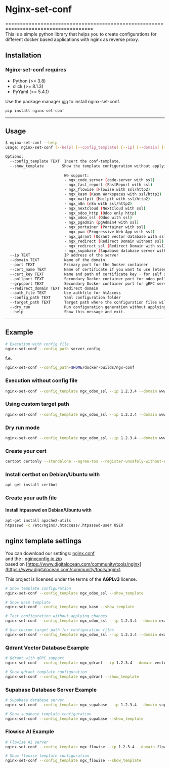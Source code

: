 # Nginx-set-conf

====================================================================================  
This is a simple python library that helps you to create configurations for different docker based applications with nginx as reverse proxy.  
  
## Installation
  
### Nginx-set-conf requires
  
- Python (>= 3.8)  
- click (>= 8.1.3)  
- PyYaml (>= 5.4.1)  
  
Use the package manager [pip](https://pip.pypa.io/en/stable/) to install nginx-set-conf.
  
```bash
pip install nginx-set-conf
```

---

## Usage

```bash
$ nginx-set-conf --help
usage: nginx-set-conf [--help] [--config_template] [--ip] [--domain] [--port] [--cert_name] [--pollport] [--redirect_domain] [--auth_file] [--config_path] [--target_path] [--dry_run]
```

```bash
Options:
  --config_template TEXT  Insert the conf-template.  
  --show_template        Show the template configuration without applying it
  
                          We support:
                          - ngx_code_server (code-server with ssl)
                          - ngx_fast_report (FastReport with ssl)
                          - ngx_flowise (Flowise with ssl/http2)
                          - ngx_kasm (Kasm Workspaces with ssl/http2)
                          - ngx_mailpit (Mailpit with ssl/http2)
                          - ngx_n8n (n8n with ssl/http2)
                          - ngx_nextcloud (NextCloud with ssl)
                          - ngx_odoo_http (Odoo only http)
                          - ngx_odoo_ssl (Odoo with ssl)
                          - ngx_pgadmin (pgAdmin4 with ssl)
                          - ngx_portainer (Portainer with ssl)
                          - ngx_pwa (Progressive Web App with ssl)
                          - ngx_qdrant (Qdrant vector database with ssl/http2 and gRPC support)
                          - ngx_redirect (Redirect Domain without ssl)
                          - ngx_redirect_ssl (Redirect Domain with ssl)
                          - ngx_supabase (Supabase database server with ssl/http2)
  --ip TEXT               IP address of the server
  --domain TEXT           Name of the domain
  --port TEXT             Primary port for the Docker container
  --cert_name TEXT        Name of certificate if you want to use letsencrypt - complete path for self signed or purchased certificates
  --cert_key TEXT         Name and path of certificate key - for self signed or purchased certificates - leave empty for letsencrypt
  --pollport TEXT         Secondary Docker container port for odoo pollings
  --grpcport TEXT         Secondary Docker container port for gRPC services (used by Qdrant)
  --redirect_domain TEXT  Redirect domain
  --auth_file TEXT        Use authfile for htAccess 
  --config_path TEXT      Yaml configuration folder
  --target_path TEXT      Target path where the configuration files will be saved (default: /etc/nginx/conf.d)
  --dry_run               Run configuration generation without applying changes or creating certificates
  --help                  Show this message and exit.
```

---

## Example

```bash
# Execution with config file
nginx-set-conf --config_path server_config
```

f.e.

```bash
nginx-set-conf --config_path=$HOME/docker-builds/ngx-conf
```  

### Execution without config file

```bash
nginx-set-conf --config_template ngx_odoo_ssl --ip 1.2.3.4 --domain www.equitania.de --port 8069 --cert_name www.equitania.de --pollport 8072
```

### Using custom target path

```bash
nginx-set-conf --config_template ngx_odoo_ssl --ip 1.2.3.4 --domain www.equitania.de --port 8069 --cert_name www.equitania.de --target_path /tmp/nginx-test
```

### Dry run mode

```bash
nginx-set-conf --config_template ngx_odoo_ssl --ip 1.2.3.4 --domain www.equitania.de --port 8069 --cert_name www.equitania.de --dry_run
```

### Create your cert

```bash
certbot certonly --standalone --agree-tos --register-unsafely-without-email -d www.equitania.de
```

### Install certbot on Debian/Ubuntu with

```bash
apt-get install certbot
```

### Create your auth file

#### Install htpasswd on Debian/Ubuntu with

```bash
apt-get install apache2-utils
htpasswd -c /etc/nginx/.htaccess/.htpasswd-user USER
```  

## nginx template settings  
  
You can download our settings: [nginx.conf](https://rm.ownerp.io/staff/nginx.conf)  
and the : [nginxconfig.io.zip](https://rm.ownerp.io/staff/nginxconfig.io.zip)  
based on [https://www.digitalocean.com/community/tools/nginx](https://www.digitalocean.com/community/tools/nginx)  
  
This project is licensed under the terms of the **AGPLv3** license.  

```bash
# Show template configuration
nginx-set-conf --config_template ngx_odoo_ssl --show_template

# Show kasm template
nginx-set-conf --config_template ngx_kasm --show_template

# Test configuration without applying changes
nginx-set-conf --config_template ngx_odoo_ssl --ip 1.2.3.4 --domain example.com --port 8069 --cert_name example.com --dry_run

# Use custom target path for configuration files
nginx-set-conf --config_template ngx_odoo_ssl --ip 1.2.3.4 --domain example.com --port 8069 --cert_name example.com --target_path /tmp/nginx-configs
```

### Qdrant Vector Database Example

```bash
# Qdrant with gRPC support
nginx-set-conf --config_template ngx_qdrant --ip 1.2.3.4 --domain vector.example.com --port 6333 --grpcport 6334 --cert_name vector.example.com

# Show qdrant template configuration
nginx-set-conf --config_template ngx_qdrant --show_template
```

### Supabase Database Server Example

```bash
# Supabase database server
nginx-set-conf --config_template ngx_supabase --ip 1.2.3.4 --domain supabase.example.com --port 8000 --cert_name supabase.example.com

# Show supabase template configuration
nginx-set-conf --config_template ngx_supabase --show_template
```

### Flowise AI Example

```bash
# Flowise AI server
nginx-set-conf --config_template ngx_flowise --ip 1.2.3.4 --domain flowise.example.com --port 3000 --cert_name flowise.example.com

# Show flowise template configuration
nginx-set-conf --config_template ngx_flowise --show_template
```
